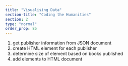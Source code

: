 ```yaml
---
title: "Visualising Data"
section-title: "Coding the Humanities"
section: 2
type: "normal"
order_prop: 85
---
```


1. get publisher information from JSON document
2. create HTML element for each publisher
3. determine size of element based on books published
4. add elements to HTML document


